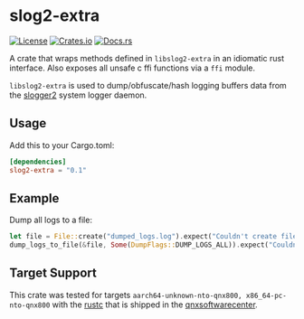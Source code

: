 # slog2-extra

[![License](https://img.shields.io/badge/license-MIT-blue.svg)](LICENSE)
[![Crates.io](https://img.shields.io/crates/v/slog2.svg)](https://crates.io/crates/slog2)
[![Docs.rs](https://docs.rs/slog2/badge.svg)](https://docs.rs/slog2)

A crate that wraps methods defined in `libslog2-extra` in an idiomatic rust interface. Also exposes all unsafe c ffi functions via a `ffi` module.

`libslog2-extra` is used to dump/obfuscate/hash logging buffers data from the [slogger2](https://www.qnx.com/developers/docs/8.0/com.qnx.doc.neutrino.utilities/topic/s/slogger2.html) system logger daemon.

## Usage

Add this to your Cargo.toml:

```toml
[dependencies]
slog2-extra = "0.1"
```

## Example

Dump all logs to a file:

```rust 
let file = File::create("dumped_logs.log").expect("Couldn't create file");
dump_logs_to_file(&file, Some(DumpFlags::DUMP_LOGS_ALL)).expect("Couldn't dump logs to file");
```
## Target Support 

This crate was tested for targets `aarch64-unknown-nto-qnx800, x86_64-pc-nto-qnx800` with the [rustc](https://www.qnx.com/developers/docs/8.0/com.qnx.doc.neutrino.utilities/topic/r/rust-host.html) that is shipped in the [qnxsoftwarecenter](https://www.qnx.com/download/group.html?programid=29178). 
